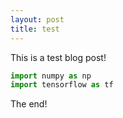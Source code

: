 ```yaml
---
layout: post
title: test
---
```

 
This is a test blog post!

```python
import numpy as np
import tensorflow as tf
```

The end!
